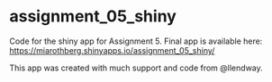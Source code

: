# assignment_05_shiny
Code for the shiny app for Assignment 5. Final app is available here: https://miarothberg.shinyapps.io/assignment_05_shiny/

This app was created with much support and code from @llendway.
